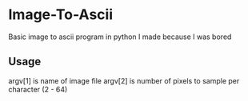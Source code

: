 # Image-To-Ascii
Basic image to ascii program in python I made because I was bored

## Usage
argv[1] is name of image file
argv[2] is number of pixels to sample per character (2 - 64)
